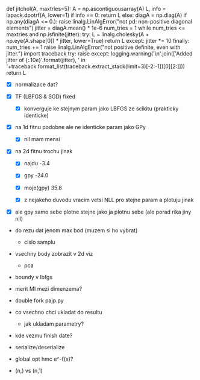 def jitchol(A, maxtries=5):
    A = np.ascontiguousarray(A)
    L, info = lapack.dpotrf(A, lower=1)
    if info == 0:
        return L
    else:
        diagA = np.diag(A)
        if np.any(diagA <= 0.):
            raise linalg.LinAlgError("not pd: non-positive diagonal elements")
        jitter = diagA.mean() * 1e-6
        num_tries = 1
        while num_tries <= maxtries and np.isfinite(jitter):
            try:
                L = linalg.cholesky(A + np.eye(A.shape[0]) * jitter, lower=True)
                return L
            except:
                jitter *= 10
            finally:
                num_tries += 1
        raise linalg.LinAlgError("not positive definite, even with jitter.")
    import traceback
    try: raise
    except:
        logging.warning('\n'.join(['Added jitter of {:.10e}'.format(jitter),
            '  in '+traceback.format_list(traceback.extract_stack(limit=3)[-2:-1])[0][2:]]))
    return L





- [x] normalizace dat?

- [x] TF (LBFGS & SGD) fixed
  - [x] konverguje ke stejnym param jako LBFGS ze scikitu (prakticky identicke)

- [x] na 1d fitnu podobne ale ne identicke param jako GPy
  - [x] nll mam mensi

- [x] na 2d fitnu trochu jinak
  - [x] najdu      -3.4
  - [x] gpy       -24.0
  - [x] moje(gpy)  35.8

  - [x] z nejakeho duvodu vracim vetsi NLL pro stejne param a plotuju jinak

- [x] ale gpy samo sebe plotne stejne jako ja plotnu sebe (ale porad rika jiny nll)





- do rezu dat jenom max bod (muzem si ho vybrat)
  - cislo samplu
- vsechny body zobrazit v 2d viz
  - pca






- boundy v lbfgs
- merit MI mezi dimenzema?



- double fork pajp.py
- co vsechno chci ukladat do resultu
  - jak ukladam parametry?
- kde vezmu finish date?
- serialize/deserialize
- global opt hmc e^-f(x)?
- (n,) vs (n,1)
